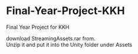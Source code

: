 # Final-Year-Project-KKH
Final Year Project for KKH

download StreamingAssets.rar from. <br>
Unzip it and put it into the Unity folder under Assets
